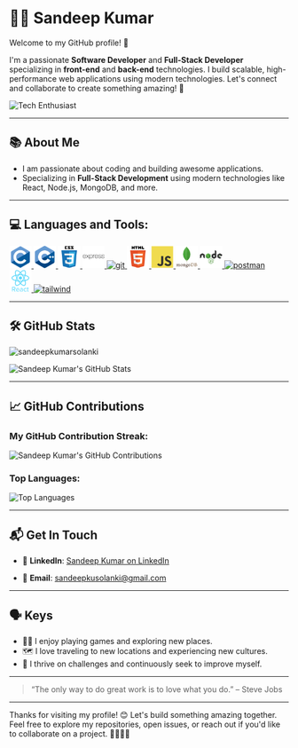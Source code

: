 # 👨‍💻 Sandeep Kumar

Welcome to my GitHub profile! 👋

I'm a passionate **Software Developer** and **Full-Stack Developer** specializing in **front-end** and **back-end** technologies. I build scalable, high-performance web applications using modern technologies. Let's connect and collaborate to create something amazing! 🚀

![Tech Enthusiast](https://user-images.githubusercontent.com/74038190/212748830-4c709398-a386-4761-84d7-9e10b98fbe6e.gif)

---

## 📚 About Me

- I am passionate about coding and building awesome applications.
- Specializing in **Full-Stack Development** using modern technologies like React, Node.js, MongoDB, and more.

---

## 💻 Languages and Tools:
<p align="left"> <a href="https://www.cprogramming.com/" target="_blank" rel="noreferrer"> <img src="https://raw.githubusercontent.com/devicons/devicon/master/icons/c/c-original.svg" alt="c" width="40" height="40"/> </a> <a href="https://www.w3schools.com/cpp/" target="_blank" rel="noreferrer"> <img src="https://raw.githubusercontent.com/devicons/devicon/master/icons/cplusplus/cplusplus-original.svg" alt="cplusplus" width="40" height="40"/> </a> <a href="https://www.w3schools.com/css/" target="_blank" rel="noreferrer"> <img src="https://raw.githubusercontent.com/devicons/devicon/master/icons/css3/css3-original-wordmark.svg" alt="css3" width="40" height="40"/> </a> <a href="https://expressjs.com" target="_blank" rel="noreferrer"> <img src="https://raw.githubusercontent.com/devicons/devicon/master/icons/express/express-original-wordmark.svg" alt="express" width="40" height="40"/> </a> <a href="https://git-scm.com/" target="_blank" rel="noreferrer"> <img src="https://www.vectorlogo.zone/logos/git-scm/git-scm-icon.svg" alt="git" width="40" height="40"/> </a> <a href="https://www.w3.org/html/" target="_blank" rel="noreferrer"> <img src="https://raw.githubusercontent.com/devicons/devicon/master/icons/html5/html5-original-wordmark.svg" alt="html5" width="40" height="40"/> </a> <a href="https://developer.mozilla.org/en-US/docs/Web/JavaScript" target="_blank" rel="noreferrer"> <img src="https://raw.githubusercontent.com/devicons/devicon/master/icons/javascript/javascript-original.svg" alt="javascript" width="40" height="40"/> </a> <a href="https://www.mongodb.com/" target="_blank" rel="noreferrer"> <img src="https://raw.githubusercontent.com/devicons/devicon/master/icons/mongodb/mongodb-original-wordmark.svg" alt="mongodb" width="40" height="40"/> </a> <a href="https://nodejs.org" target="_blank" rel="noreferrer"> <img src="https://raw.githubusercontent.com/devicons/devicon/master/icons/nodejs/nodejs-original-wordmark.svg" alt="nodejs" width="40" height="40"/> </a> <a href="https://postman.com" target="_blank" rel="noreferrer"> <img src="https://www.vectorlogo.zone/logos/getpostman/getpostman-icon.svg" alt="postman" width="40" height="40"/> </a> <a href="https://reactjs.org/" target="_blank" rel="noreferrer"> <img src="https://raw.githubusercontent.com/devicons/devicon/master/icons/react/react-original-wordmark.svg" alt="react" width="40" height="40"/> </a> <a href="https://tailwindcss.com/" target="_blank" rel="noreferrer"> <img src="https://www.vectorlogo.zone/logos/tailwindcss/tailwindcss-icon.svg" alt="tailwind" width="40" height="40"/> </a> </p>

---

## 🛠 GitHub Stats

<p align="left"> <img src="https://komarev.com/ghpvc/?username=sandeepkumarsolanki&label=Profile%20views&color=0e75b6&style=flat" alt="sandeepkumarsolanki" /> </p>

![Sandeep Kumar's GitHub Stats](https://github-readme-stats.vercel.app/api?username=SandeepKumarSolanki&show_icons=true&hide_title=true&count_private=true&hide=prs)

---

## 📈 GitHub Contributions

### My GitHub Contribution Streak:

![Sandeep Kumar's GitHub Contributions](https://github-readme-streak-stats.herokuapp.com/?user=SandeepKumarSolanki)

### Top Languages:

![Top Languages](https://github-readme-stats.vercel.app/api/top-langs/?username=SandeepKumarSolanki&layout=compact)

---

## 📬 Get In Touch

- 💬 **LinkedIn**: [Sandeep Kumar on LinkedIn](https://www.linkedin.com/in/sandeep-kumar-8564a4278/)


- 📧 **Email**: [sandeepkusolanki@gmail.com](mailto:sandeepkusolanki@gmail.com)

---

## 🗣 Keys

- 🚴‍♂️ I enjoy playing games and exploring new places.
- 🗺️ I love traveling to new locations and experiencing new cultures.
- 💪 I thrive on challenges and continuously seek to improve myself.

---

> “The only way to do great work is to love what you do.” – Steve Jobs

---

Thanks for visiting my profile! 😊 Let's build something amazing together. Feel free to explore my repositories, open issues, or reach out if you'd like to collaborate on a project. 👩‍💻👨‍💻

